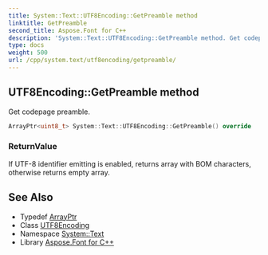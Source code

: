 ```yaml
---
title: System::Text::UTF8Encoding::GetPreamble method
linktitle: GetPreamble
second_title: Aspose.Font for C++
description: 'System::Text::UTF8Encoding::GetPreamble method. Get codepage preamble in C++.'
type: docs
weight: 500
url: /cpp/system.text/utf8encoding/getpreamble/
---
```

## UTF8Encoding::GetPreamble method


Get codepage preamble.

```cpp
ArrayPtr<uint8_t> System::Text::UTF8Encoding::GetPreamble() override
```


### ReturnValue

If UTF-8 identifier emitting is enabled, returns array with BOM characters, otherwise returns empty array.

## See Also

* Typedef [ArrayPtr](../../../system/arrayptr/)
* Class [UTF8Encoding](../)
* Namespace [System::Text](../../)
* Library [Aspose.Font for C++](../../../)
